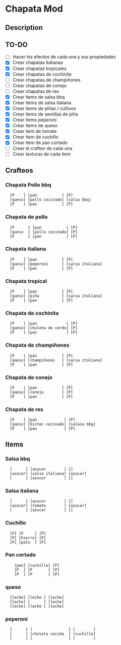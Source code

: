 # Chapata Mod

## Description

## TO-DO
- [ ] Hacer los efectos de cada una y sus propiedades 
- [X] Crear chapatas italianas
- [X] Crear chapatas tropicales
- [X] Crear chapatas de cochinita
- [ ] Crear chapatas de champiñones
- [ ] Crear chapatas de conejo
- [ ] Crear chapatas de res
- [X] Crear items de salsa bbq
- [X] Crear items de salsa italiana
- [X] Crear items de piñas / cultivos
- [X] Crear items de semillas de piña
- [X] Crear items peperoni
- [X] Crear items de queso
- [X] Crear item de tomate
- [X] Crear item de cuchillo
- [X] Crear item de pan cortado
- [ ] Crear el crafteo de cada una 
- [ ] Crear texturas de cada item

## Crafteos

### Chapata Pollo bbq
```
  [P    ] [pan           ] [P]
  [queso] [pollo cocinado] [salsa bbq]
  [P    ] [pan           ] [P]
```

### Chapata de pollo
```
  [P      ] [pan           ] [P]
  [queso  ] [pollo cocinado] [P]
  [P      ] [pan           ] [P]
```

### Chapata italiana
```
  [P    ] [pan           ] [P]
  [queso] [peperoni      ] [salsa italiana]
  [P    ] [pan           ] [P]
```

### Chapata tropical
```
  [P    ] [pan           ] [P]
  [queso] [piña          ] [salsa italiana]
  [P    ] [pan           ] [P]
```

### Chapata de cochinita
```
  [P    ] [pan             ] [P]
  [queso] [chuleta de cerdo] [P]
  [P    ] [pan             ] [P]
```

### Chapata de champiñones
```
  [P    ] [pan           ] [P]
  [queso] [champiñones   ] [salsa italiana]
  [P    ] [pan           ] [P]
```

### Chapata de conejo
```
  [P    ] [pan           ] [P]
  [queso] [conejo        ] [P]
  [P    ] [pan           ] [P]
```

### Chapata de res
```
  [P    ] [pan            ] [P]
  [queso] [bistec cocinado] [salasa bbq]
  [P    ] [pan            ] [P]
```

## Items

### Salsa bbq
```
  [      ] [azucar        ] []
  [azucar] [salsa italiana] [azucar]
  [      ] [azucar        ] []
```

### Salsa italiana
```
  [      ] [azucar        ] []
  [azucar] [tomate        ] [azucar]
  [      ] [azucar        ] []
```

### Cuchillo
```
  [P] [P     ] [P]
  [P] [hierro] [P]
  [P] [palo  ] [P]
```

### Pan cortado
```
    [pan] [cuchillo] [P]
    [P  ] [P       ] [P]
    [P  ] [P       ] [P]
```

### queso
```
  [leche] [leche ] [leche]
  [leche] [      ] [leche]
  [leche] [leche ] [leche]
```

### peperoni
```
  [      ] [                ] [        ]
  [      ] [chuleta cocida  ] [cuchillo]
  [      ] [                ] [        ]
```
